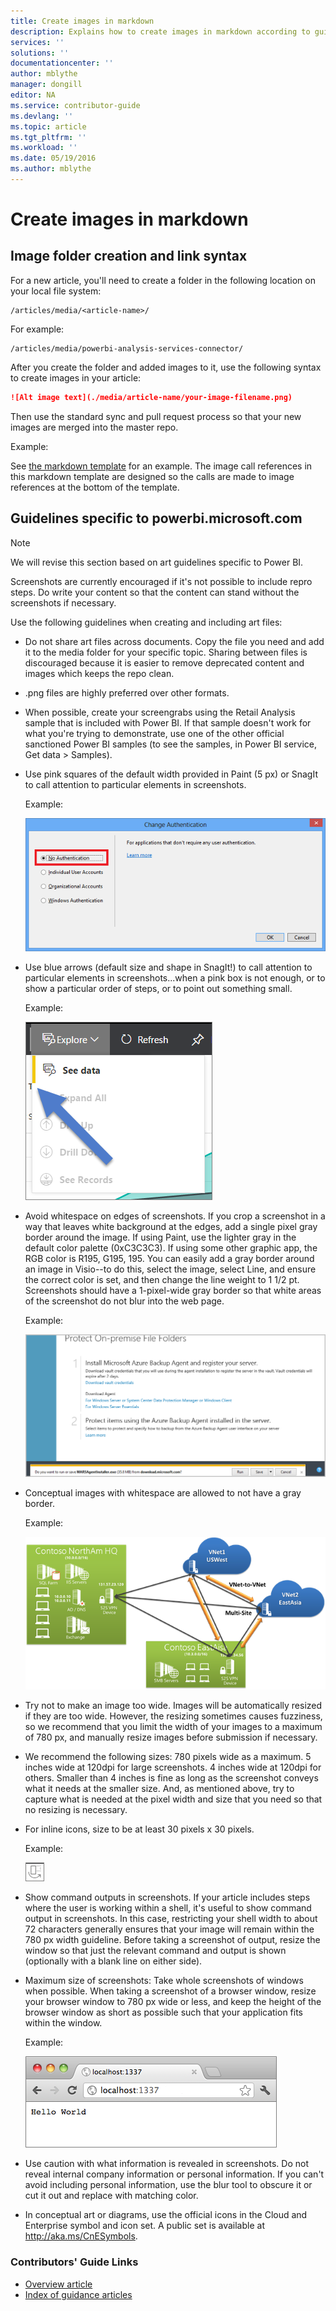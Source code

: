 ```yaml
---
title: Create images in markdown
description: Explains how to create images in markdown according to guidelines set for the Power BI repositories.
services: ''
solutions: ''
documentationcenter: ''
author: mblythe
manager: dongill
editor: NA
ms.service: contributor-guide
ms.devlang: ''
ms.topic: article
ms.tgt_pltfrm: ''
ms.workload: ''
ms.date: 05/19/2016
ms.author: mblythe
---
```


# Create images in markdown

## Image folder creation and link syntax

For a new article, you'll need to create a folder in the following location on your local file system:

    /articles/media/<article-name>/

For example:

    /articles/media/powerbi-analysis-services-connector/

After you create the folder and added images to it, use the following syntax to create images in your article:

```markdown
![Alt image text](./media/article-name/your-image-filename.png)
```

Then use the standard sync and pull request process so that your new images are merged into the master repo.

Example:

See [the markdown template](https://raw.githubusercontent.com/Azure/powerbi-content-pr/master/examples/_markdown-template.md) for an example.  The image call references in this markdown template are designed so the calls are made to image references at the bottom of the template.

## Guidelines specific to powerbi.microsoft.com

> [!NOTE]
> We will revise this section based on art guidelines specific to Power BI.

Screenshots are currently encouraged if it's not possible to include repro steps. Do write your content so that the content can stand without the screenshots if necessary.

Use the following guidelines when creating and including art files:

* Do not share art files across documents. Copy the file you need and add it to the media folder for your specific topic. Sharing between files is discouraged because it is easier to remove deprecated content and images which keeps the repo clean.
* .png files are highly preferred over other formats.
* When possible, create your screengrabs using the Retail Analysis sample that is included with Power BI. If that sample doesn't work for what you're trying to demonstrate, use one of the other official sanctioned Power BI samples (to see the samples, in Power BI service, Get data > Samples).
* Use pink squares of the default width provided in Paint (5 px) or SnagIt to call attention to particular elements in screenshots.  
  
    Example:
  
    ![This is an example of a red square used as a callout.](./media/create-images-markdown/gs13noauth.png)
* Use blue arrows (default size and shape in SnagIt!) to call attention to particular elements in screenshots...when a pink box is not enough, or to show a particular order of steps, or to point out something small.
  
  Example:
  
  ![This is an example of a blue arrow used as a callout.](./media/create-images-markdown/power-bi-see-data.png)
* Avoid whitespace on edges of screenshots. If you crop a screenshot in a way that leaves white background at the edges, add a single pixel gray border around the image.  If using Paint, use the lighter gray in the default color palette (0xC3C3C3). If using some other graphic app, the RGB color is R195, G195, 195. You can easily add a gray border around an image in Visio--to do this, select the image, select Line, and ensure the correct color is set, and then change the line weight to 1 1/2 pt.  Screenshots should have a 1-pixel-wide gray border so that white areas of the screenshot do not blur into the web page.
  
    Example:
  
    ![This is an example of a gray border around whitespace.](./media/create-images-markdown/agent.png)
* Conceptual images with whitespace are allowed to not have a gray border.  
  
    Example:
  
    ![This is an example of a conceptual image with whitespace and no gray border.](./media/create-images-markdown/ic727360.png)
* Try not to make an image too wide.  Images will be automatically resized if they are too wide. However, the resizing sometimes causes fuzziness, so we recommend that you limit the width of your images to a maximum of 780 px, and manually resize images before submission if necessary.
* We recommend the following sizes: 780 pixels wide as a maximum.  5 inches wide at 120dpi for large screenshots.  4 inches wide at 120dpi for others.  Smaller than 4 inches is fine as long as the screenshot conveys what it needs at the smaller size. And, as mentioned above, try to capture what is needed at the pixel width and size that you need so that no resizing is necessary.
* For inline icons, size to be at least 30 pixels x 30 pixels.  
  
  Example:
  
  ![This is an example of max size for an inline image](./media/create-images-markdown/power-bi-vertical-icon.png)
* Show command outputs in screenshots.  If your article includes steps where the user is working within a shell, it's useful to show command output in screenshots. In this case, restricting your shell width to about 72 characters generally ensures that your image will remain within the 780 px width guideline. Before taking a screenshot of output, resize the window so that just the relevant command and output is shown (optionally with a blank line on either side).
* Maximum size of screenshots: Take whole screenshots of windows when possible. When taking a screenshot of a browser window, resize your browser window to 780 px wide or less, and keep the height of the browser window as short as possible such that your application fits within the window.  
  
    Example:
  
    ![This is an example of a browser window screenshot.](./media/create-images-markdown/helloworldlocal.png)
* Use caution with what information is revealed in screenshots.  Do not reveal internal company information or personal information.  If you can't avoid including personal information, use the blur tool to obscure it or cut it out and replace with matching color.
* In conceptual art or diagrams, use the official icons in the Cloud and Enterprise symbol and icon set. A public set is available at http://aka.ms/CnESymbols.

### Contributors' Guide Links
* [Overview article](../README.md)
* [Index of guidance articles](contributor-guide-index.md)